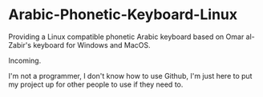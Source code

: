 # Arabic-Phonetic-Keyboard-Linux
Providing a Linux compatible phonetic Arabic keyboard based on Omar al-Zabir's keyboard for Windows and MacOS.

Incoming.

I'm not a programmer, I don't know how to use Github, I'm just here to put my project up for other people to use if they need to.

